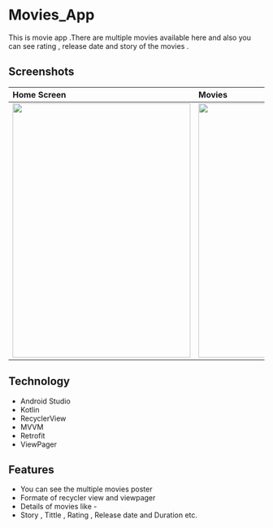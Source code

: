 # Movies_App
This is movie app .There are multiple movies available here and also you can see rating , release date and story of the movies .

## Screenshots

|**Home Screen**|**Movies**|**Movies Details**|
|:---|:--|:-|
|<img src=https://user-images.githubusercontent.com/86510520/148520573-eb9f027f-39fd-4ab2-9b36-034b5384505f.jpeg height="500px" width="350px"/>|<img src=https://user-images.githubusercontent.com/86510520/148521094-b1de3d89-bc90-4b64-85f8-5f5b540c8242.jpeg height="500px" width="350px"/>|<img src=https://user-images.githubusercontent.com/86510520/148521298-c1d3d1bc-a70d-4ec4-bd4c-630a45c8071b.jpeg height="500px" width="350px"/>









## Technology
* Android Studio
* Kotlin
* RecyclerView
* MVVM 
* Retrofit
* ViewPager

## Features
* You can see the multiple movies poster
* Formate of recycler view and viewpager
* Details of movies like -
* Story , Tittle , Rating , Release date and Duration etc.

